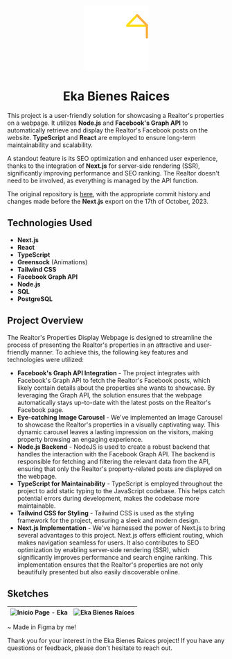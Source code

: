 <p align="center">
  <img width="150" height="150" src="public/eka-logo-single-white.png" alt="Logo">
</p>

<h1 align="center"><b>Eka Bienes Raices</b></h1>

This project is a user-friendly solution for showcasing a Realtor's properties on a webpage. It utilizes <b>Node.js</b> and <b>Facebook's Graph API</b> to automatically retrieve and display the Realtor's Facebook posts on the website. <b>TypeScript</b> and <b>React</b> are employed to ensure long-term maintainability and scalability.

A standout feature is its SEO optimization and enhanced user experience, thanks to the integration of <b>Next.js</b> for server-side rendering (SSR), significantly improving performance and SEO ranking. The Realtor doesn't need to be involved, as everything is managed by the API function.

The original repository is <a href="https://github.com/fred-gutierrez/eka-facebook-api">here</a>, with the appropriate commit history and changes made before the <b>Next.js</b> export on the 17th of October, 2023.

## Technologies Used</h2>
- **Next.js**
- **React**
- **TypeScript**
- **Greensock** (Animations)
- **Tailwind CSS**
- **Facebook Graph API**
- **Node.js**
- **SQL**
- **PostgreSQL**

## Project Overview
<p>The Realtor's Properties Display Webpage is designed to streamline the process of presenting the Realtor's properties in an attractive and user-friendly manner. To achieve this, the following key features and technologies were utilized:

- **Facebook's Graph API Integration** - The project integrates with Facebook's Graph API to fetch the Realtor's Facebook posts, which likely contain details about the properties she wants to showcase. By leveraging the Graph API, the solution ensures that the webpage automatically stays up-to-date with the latest posts on the Realtor's Facebook page.
- **Eye-catching Image Carousel** - We've implemented an Image Carousel to showcase the Realtor's properties in a visually captivating way. This dynamic carousel leaves a lasting impression on the visitors, making property browsing an engaging experience.
- **Node.js Backend** - NodeJS is used to create a robust backend that handles the interaction with the Facebook Graph API. The backend is responsible for fetching and filtering the relevant data from the API, ensuring that only the Realtor's property-related posts are displayed on the webpage.
- **TypeScript for Maintainability** - TypeScript is employed throughout the project to add static typing to the JavaScript codebase. This helps catch potential errors during development, makes the codebase more maintainable.
- **Tailwind CSS for Styling** - Tailwind CSS is used as the styling framework for the project, ensuring a sleek and modern design.
- **Next.js Implementation** - We've harnessed the power of Next.js to bring several advantages to this project. Next.js offers efficient routing, which makes navigation seamless for users. It also contributes to SEO optimization by enabling server-side rendering (SSR), which significantly improves performance and search engine ranking. This implementation ensures that the Realtor's properties are not only beautifully presented but also easily discoverable online.

## Sketches

| ![Inicio Page - Eka](https://github.com/fred-gutierrez/Eka-Facebook-API/assets/81400463/fb16307c-eac9-4d86-a518-8e3be5b2ede5)  |    ![Eka Bienes Raíces](https://github.com/fred-gutierrez/Eka-Facebook-API/assets/81400463/b241e4c1-5f26-4f02-9c0c-a1e50037593b) |
|---|---|

~ Made in Figma by me!

Thank you for your interest in the Eka Bienes Raices project! If you have any questions or feedback, please don't hesitate to reach out.
